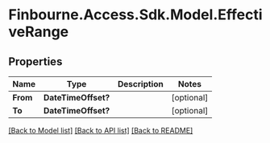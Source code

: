 
# Finbourne.Access.Sdk.Model.EffectiveRange

## Properties

Name | Type | Description | Notes
------------ | ------------- | ------------- | -------------
**From** | **DateTimeOffset?** |  | [optional] 
**To** | **DateTimeOffset?** |  | [optional] 

[[Back to Model list]](../README.md#documentation-for-models)
[[Back to API list]](../README.md#documentation-for-api-endpoints)
[[Back to README]](../README.md)

